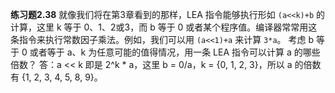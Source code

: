 **练习题2.38** 就像我们将在第3章看到的那样，LEA 指令能够执行形如 `(a<<k)+b` 的计算，这里 k 等于 0、1、2或3，而 b 等于 0 或者某个程序值。编译器常常用这条指令来执行常数因子乘法。例如，我们可以用 `(a<<1)+a` 来计算 `3*a`。
考虑 b 等于 0 或者等于 a、k 为任意可能的值得情况，用一条 LEA 指令可以计算 a 的哪些倍数？
答：a << k 即是 2^k * a，这里 b = 0/a，k = {0, 1, 2, 3}，所以 a 的倍数有 {1, 2, 3, 4, 5, 8, 9}。
